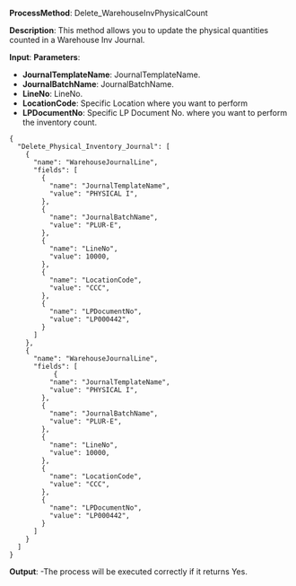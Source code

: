 **ProcessMethod**: Delete_WarehouseInvPhysicalCount

**Description**:
This method allows you to update the physical quantities counted in a Warehouse Inv Journal.

**Input**:
**Parameters**: 
-	**JournalTemplateName**: JournalTemplateName.
-	**JournalBatchName**: JournalBatchName.
-	**LineNo**: LineNo.
-	**LocationCode**: Specific Location where you want to perform 
-	**LPDocumentNo**: Specific LP Document No. where you want to perform the inventory count.

```
{
  "Delete_Physical_Inventory_Journal": [
    {
      "name": "WarehouseJournalLine",
      "fields": [
        {
          "name": "JournalTemplateName",
          "value": "PHYSICAL I",
        },
        {
          "name": "JournalBatchName",
          "value": "PLUR-E",
        },
        {
          "name": "LineNo",
          "value": 10000,
        },
        {
          "name": "LocationCode",
          "value": "CCC",   
        }, 
        {
          "name": "LPDocumentNo",
          "value": "LP000442",      
        }
      ]
    },
    {
      "name": "WarehouseJournalLine",
      "fields": [
           {
          "name": "JournalTemplateName",
          "value": "PHYSICAL I",
        },
        {
          "name": "JournalBatchName",
          "value": "PLUR-E",
        },
        {
          "name": "LineNo",
          "value": 10000,
        },
        {
          "name": "LocationCode",
          "value": "CCC",   
        }, 
        {
          "name": "LPDocumentNo",
          "value": "LP000442",      
        }
      ]
    }
  ]
}
```

**Output**: 
-The process will be executed correctly if it returns Yes.



